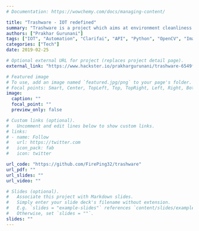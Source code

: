 ```yaml
---
# Documentation: https://wowchemy.com/docs/managing-content/

title: "Trashware - IOT redefined"
summary: "Trashware is a project which aims at environment cleanliness through smart devices."
authors: ["Prakhar Gurunani"]
tags: ["IOT", "Automation", "Clarifai", "API", "Python", "OpenCV", "Image Prediction", "AI", "Artificial Intelligence"]
categories: ["Tech"]
date: 2019-02-25

# Optional external URL for project (replaces project detail page).
external_link: "https://www.hackster.io/prakhargurunani/trashware-6549f5"

# Featured image
# To use, add an image named `featured.jpg/png` to your page's folder.
# Focal points: Smart, Center, TopLeft, Top, TopRight, Left, Right, BottomLeft, Bottom, BottomRight.
image:
  caption: ""
  focal_point: ""
  preview_only: false

# Custom links (optional).
#   Uncomment and edit lines below to show custom links.
# links:
# - name: Follow
#   url: https://twitter.com
#   icon_pack: fab
#   icon: twitter

url_code: "https://github.com/FirePing32/trashware"
url_pdf: ""
url_slides: ""
url_video: ""

# Slides (optional).
#   Associate this project with Markdown slides.
#   Simply enter your slide deck's filename without extension.
#   E.g. `slides = "example-slides"` references `content/slides/example-slides.md`.
#   Otherwise, set `slides = ""`.
slides: ""
---
```

